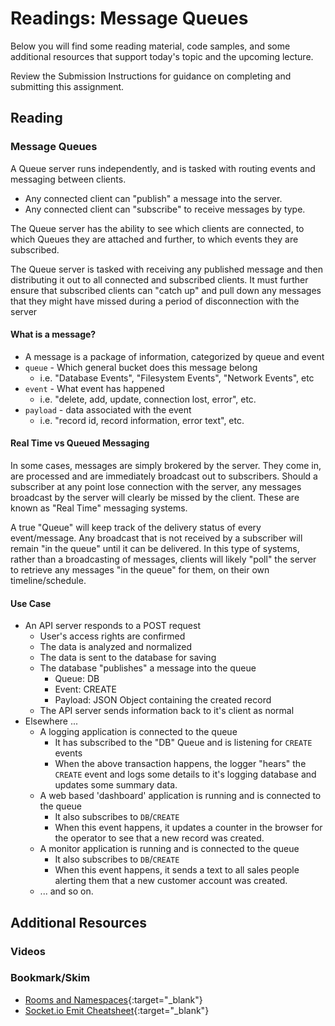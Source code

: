 # Readings: Message Queues

Below you will find some reading material, code samples, and some additional resources that support today's topic and the upcoming lecture.

Review the Submission Instructions for guidance on completing and submitting this assignment.

## Reading

### Message Queues

A Queue server runs independently, and is tasked with routing events and messaging between clients.

- Any connected client can "publish" a message into the server.
- Any connected client can "subscribe" to receive messages by type.

The Queue server has the ability to see which clients are connected,  to which Queues they are attached and further, to which events they are subscribed.

The Queue server is tasked with receiving any published message and then distributing it out to all connected and subscribed clients. It must further ensure that subscribed clients can "catch up" and pull down any messages that they might have missed during a period of disconnection with the server

#### What is a message?

- A message is a package of information, categorized by queue and event
- `queue` - Which general bucket does this message belong
  - i.e. "Database Events", "Filesystem Events", "Network Events", etc
- `event` - What event has happened
  - i.e. "delete, add, update, connection lost, error", etc.
- `payload` - data associated with the event
  - i.e. "record id, record information, error text", etc.

#### Real Time vs Queued Messaging

In some cases, messages are simply brokered by the server. They come in, are processed and are immediately broadcast out to subscribers. Should a subscriber at any point lose connection with the server, any messages broadcast by the server will clearly be missed by the client.  These are known as "Real Time" messaging systems.

A true "Queue" will keep track of the delivery status of every event/message. Any broadcast that is not received by a subscriber will remain "in the queue" until it can be delivered. In this type of systems, rather than a broadcasting of messages, clients will likely "poll" the server to retrieve any messages "in the queue" for them, on their own timeline/schedule.

#### **Use Case**

- An API server responds to a POST request
  - User's access rights are confirmed
  - The data is analyzed and normalized
  - The data is sent to the database for saving
  - The database "publishes" a message into the queue
    - Queue: DB
    - Event: CREATE
    - Payload: JSON Object containing the created record
  - The API server sends information back to it's client as normal
- Elsewhere ...
  - A logging application is connected to the queue
    - It has subscribed to the "DB" Queue and is listening for `CREATE` events
    - When the above transaction happens, the logger "hears" the `CREATE` event and logs some details to it's logging database and updates some summary data.
  - A web based 'dashboard' application is running and is connected to the queue
    - It also subscribes to `DB`/`CREATE`
    - When this event happens, it updates a counter in the browser for the operator to see that a new record was created.
  - A monitor application is running and is connected to the queue
    - It also subscribes to `DB`/`CREATE`
    - When this event happens, it sends a text to all sales people alerting them that a new customer account was created.
  - ... and so on.

## Additional Resources

### Videos

### Bookmark/Skim

* [Rooms and Namespaces](https://socket.io/docs/rooms-and-namespaces/){:target="_blank"}
* [Socket.io Emit Cheatsheet](https://socket.io/docs/emit-cheatsheet/){:target="_blank"}
